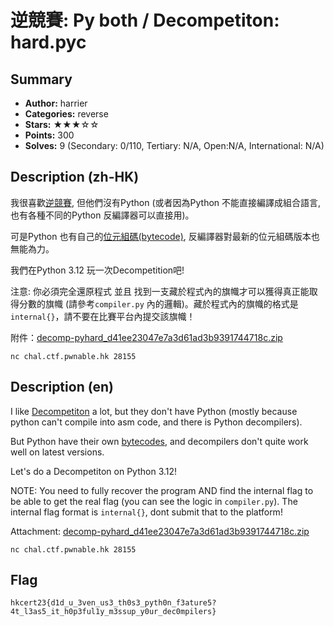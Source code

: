 逆競賽: Py both / Decompetiton: hard.pyc
===

## Summary
* **Author:** harrier
* **Categories:** reverse
* **Stars:** ★★★☆☆
* **Points:** 300
* **Solves:** 9 (Secondary: 0/110, Tertiary: N/A, Open:N/A, International: N/A)

## Description (zh-HK)

我很喜歡[逆競賽](https://decompetition.io/), 但他們沒有Python (或者因為Python 不能直接編譯成組合語言, 也有各種不同的Python 反編譯器可以直接用)。

可是Python 也有自己的[位元組碼(bytecode)](https://docs.python.org/zh-tw/3/library/dis.html), 反編譯器對最新的位元組碼版本也無能為力。

我們在Python 3.12 玩一次Decompetition吧!

注意: 你必須完全還原程式 並且 找到一支藏於程式內的旗幟才可以獲得真正能取得分數的旗幟 (請參考`compiler.py` 內的邏輯)。藏於程式內的旗幟的格式是`internal{}`，請不要在比賽平台內提交該旗幟！

附件：[decomp-pyhard_d41ee23047e7a3d61ad3b9391744718c.zip](https://github.com/blackb6a/hkcert-ctf-2022-challenges/releases/download/v1.0.0/decomp-pyhard_d41ee23047e7a3d61ad3b9391744718c.zip)

```
nc chal.ctf.pwnable.hk 28155
```

## Description (en)

I like [Decompetiton](https://decompetition.io/) a lot, but they don't have Python (mostly because python can't compile into asm code, and there is Python decompilers).

But Python have their own [bytecodes](https://docs.python.org/3/library/dis.html), and decompilers don't quite work well on latest versions.

Let's do a Decompetiton on Python 3.12!

NOTE: You need to fully recover the program AND find the internal flag to be able to get the real flag (you can see the logic in `compiler.py`). The internal flag format is `internal{}`, dont submit that to the platform!

Attachment: [decomp-pyhard_d41ee23047e7a3d61ad3b9391744718c.zip](https://github.com/blackb6a/hkcert-ctf-2022-challenges/releases/download/v1.0.0/decomp-pyhard_d41ee23047e7a3d61ad3b9391744718c.zip)

```
nc chal.ctf.pwnable.hk 28155
```

## Flag

```
hkcert23{d1d_u_3ven_us3_th0s3_pyth0n_f3ature5?4t_l3as5_it_h0p3ful1y_m3ssup_y0ur_dec0mpilers}
```

